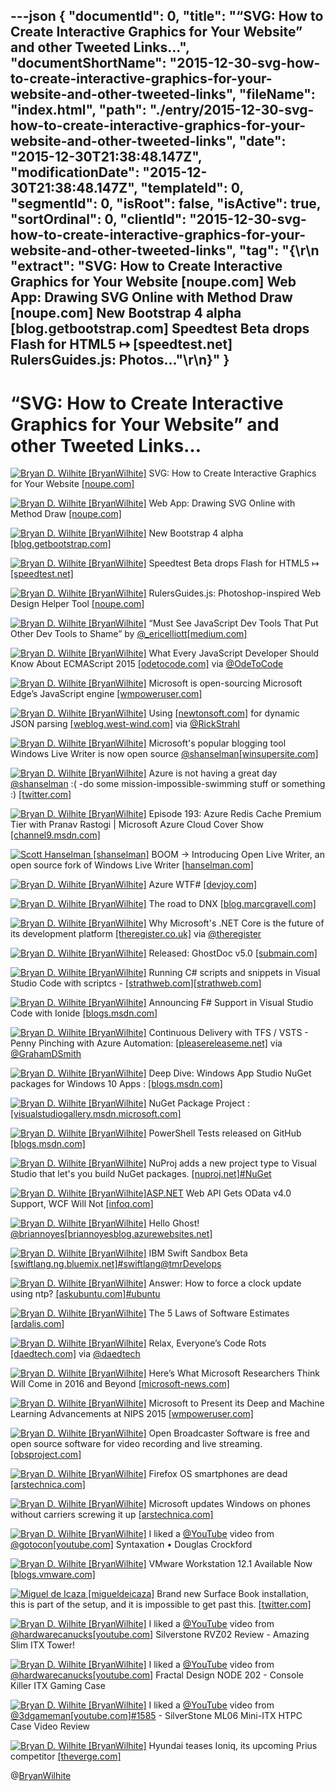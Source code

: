 ---json
{
  "documentId": 0,
  "title": "“SVG: How to Create Interactive Graphics for Your Website” and other Tweeted Links…",
  "documentShortName": "2015-12-30-svg-how-to-create-interactive-graphics-for-your-website-and-other-tweeted-links",
  "fileName": "index.html",
  "path": "./entry/2015-12-30-svg-how-to-create-interactive-graphics-for-your-website-and-other-tweeted-links",
  "date": "2015-12-30T21:38:48.147Z",
  "modificationDate": "2015-12-30T21:38:48.147Z",
  "templateId": 0,
  "segmentId": 0,
  "isRoot": false,
  "isActive": true,
  "sortOrdinal": 0,
  "clientId": "2015-12-30-svg-how-to-create-interactive-graphics-for-your-website-and-other-tweeted-links",
  "tag": "{\r\n  \"extract\": \"SVG: How to Create Interactive Graphics for Your Website [noupe.com]  Web App: Drawing SVG Online with Method Draw [noupe.com]  New Bootstrap 4 alpha [blog.getbootstrap.com]  Speedtest Beta drops Flash for HTML5 ↦ [speedtest.net]  RulersGuides.js: Photos...\"\r\n}"
}
---

# “SVG: How to Create Interactive Graphics for Your Website” and other Tweeted Links…

[<img alt="Bryan D. Wilhite [BryanWilhite]" src="https://songhay.blob.core.windows.net/shared-social-twitter/BryanWilhite.jpeg">](http://songhayblog.azurewebsites.net/ "Bryan D. Wilhite [BryanWilhite]") SVG: How to Create Interactive Graphics for Your Website [[noupe.com]](http://www.noupe.com/design/svg-interactive-graphics-94162.html)

[<img alt="Bryan D. Wilhite [BryanWilhite]" src="https://songhay.blob.core.windows.net/shared-social-twitter/BryanWilhite.jpeg">](http://songhayblog.azurewebsites.net/ "Bryan D. Wilhite [BryanWilhite]") Web App: Drawing SVG Online with Method Draw [[noupe.com]](http://www.noupe.com/design/svg-online-with-method-draw-94154.html)

[<img alt="Bryan D. Wilhite [BryanWilhite]" src="https://songhay.blob.core.windows.net/shared-social-twitter/BryanWilhite.jpeg">](http://songhayblog.azurewebsites.net/ "Bryan D. Wilhite [BryanWilhite]") New Bootstrap 4 alpha [[blog.getbootstrap.com]](http://blog.getbootstrap.com/2015/12/08/bootstrap-4-alpha-2/)

[<img alt="Bryan D. Wilhite [BryanWilhite]" src="https://songhay.blob.core.windows.net/shared-social-twitter/BryanWilhite.jpeg">](http://songhayblog.azurewebsites.net/ "Bryan D. Wilhite [BryanWilhite]") Speedtest Beta drops Flash for HTML5 ↦ [[speedtest.net]](http://www.speedtest.net)

[<img alt="Bryan D. Wilhite [BryanWilhite]" src="https://songhay.blob.core.windows.net/shared-social-twitter/BryanWilhite.jpeg">](http://songhayblog.azurewebsites.net/ "Bryan D. Wilhite [BryanWilhite]") RulersGuides.js: Photoshop-inspired Web Design Helper Tool [[noupe.com]](http://www.noupe.com/design/rulersguides-js-photoshop-inspired-web-design-helper-tool-94116.html)

[<img alt="Bryan D. Wilhite [BryanWilhite]" src="https://songhay.blob.core.windows.net/shared-social-twitter/BryanWilhite.jpeg">](http://songhayblog.azurewebsites.net/ "Bryan D. Wilhite [BryanWilhite]") “Must See JavaScript Dev Tools That Put Other Dev Tools to Shame” by [@_ericelliott](http://twitter.com/_ericelliott)[[medium.com]](https://medium.com/javascript-scene/must-see-javascript-dev-tools-that-put-other-dev-tools-to-shame-aca6d3e3d925#.kkhbrhstt)

[<img alt="Bryan D. Wilhite [BryanWilhite]" src="https://songhay.blob.core.windows.net/shared-social-twitter/BryanWilhite.jpeg">](http://songhayblog.azurewebsites.net/ "Bryan D. Wilhite [BryanWilhite]") What Every JavaScript Developer Should Know About ECMAScript 2015 [[odetocode.com]](http://odetocode.com/blogs/scott/archive/2015/11/23/what-every-javascript-developer-should-know-about-ecmascript-2015.aspx) via [@OdeToCode](http://twitter.com/OdeToCode)

[<img alt="Bryan D. Wilhite [BryanWilhite]" src="https://songhay.blob.core.windows.net/shared-social-twitter/BryanWilhite.jpeg">](http://songhayblog.azurewebsites.net/ "Bryan D. Wilhite [BryanWilhite]") Microsoft is open-sourcing Microsoft Edge’s JavaScript engine [[wmpoweruser.com]](http://wmpoweruser.com/microsoft-open-sourcing-microsoft-edges-javascript-engine/)

[<img alt="Bryan D. Wilhite [BryanWilhite]" src="https://songhay.blob.core.windows.net/shared-social-twitter/BryanWilhite.jpeg">](http://songhayblog.azurewebsites.net/ "Bryan D. Wilhite [BryanWilhite]") Using [[newtonsoft.com]](http://www.newtonsoft.com/json) for dynamic JSON parsing [[weblog.west-wind.com]](http://weblog.west-wind.com/posts/2012/Aug/30/Using-JSONNET-for-dynamic-JSON-parsing) via [@RickStrahl](http://twitter.com/RickStrahl)

[<img alt="Bryan D. Wilhite [BryanWilhite]" src="https://songhay.blob.core.windows.net/shared-social-twitter/BryanWilhite.jpeg">](http://songhayblog.azurewebsites.net/ "Bryan D. Wilhite [BryanWilhite]") Microsoft's popular blogging tool Windows Live Writer is now open source [@shanselman](http://twitter.com/shanselman)[[winsupersite.com]](http://winsupersite.com/microsoft/microsofts-popular-blogging-tool-windows-live-writer-now-open-source)

[<img alt="Bryan D. Wilhite [BryanWilhite]" src="https://songhay.blob.core.windows.net/shared-social-twitter/BryanWilhite.jpeg">](http://songhayblog.azurewebsites.net/ "Bryan D. Wilhite [BryanWilhite]") Azure is not having a great day [@shanselman](http://twitter.com/shanselman) :( -do some mission-impossible-swimming stuff or something :) [[twitter.com]](https://twitter.com/BryanWilhite/status/674679713785184256/photo/1)

[<img alt="Bryan D. Wilhite [BryanWilhite]" src="https://songhay.blob.core.windows.net/shared-social-twitter/BryanWilhite.jpeg">](http://songhayblog.azurewebsites.net/ "Bryan D. Wilhite [BryanWilhite]") Episode 193: Azure Redis Cache Premium Tier with Pranav Rastogi | Microsoft Azure Cloud Cover Show [[channel9.msdn.com]](https://channel9.msdn.com/Shows/Cloud+Cover/Episode-193-Azure-Redis-Cache-Premium-Tier-with-Pranav-Rastogi)

[<img alt="Scott Hanselman [shanselman]" src="https://songhay.blob.core.windows.net/shared-social-twitter/shanselman.jpeg">](http://hanselman.com/ "Scott Hanselman [shanselman]") BOOM -> Introducing Open Live Writer, an open source fork of Windows Live Writer [[hanselman.com]](http://www.hanselman.com/blog/AnnouncingOpenLiveWriterAnOpenSourceForkOfWindowsLiveWriter.aspx)

[<img alt="Bryan D. Wilhite [BryanWilhite]" src="https://songhay.blob.core.windows.net/shared-social-twitter/BryanWilhite.jpeg">](http://songhayblog.azurewebsites.net/ "Bryan D. Wilhite [BryanWilhite]") Azure WTF# [[devjoy.com]](http://www.devjoy.com/2015/12/azure-wtf/)

[<img alt="Bryan D. Wilhite [BryanWilhite]" src="https://songhay.blob.core.windows.net/shared-social-twitter/BryanWilhite.jpeg">](http://songhayblog.azurewebsites.net/ "Bryan D. Wilhite [BryanWilhite]") The road to DNX [[blog.marcgravell.com]](http://blog.marcgravell.com/2015/11/the-road-to-dnx-part-1.html)

[<img alt="Bryan D. Wilhite [BryanWilhite]" src="https://songhay.blob.core.windows.net/shared-social-twitter/BryanWilhite.jpeg">](http://songhayblog.azurewebsites.net/ "Bryan D. Wilhite [BryanWilhite]") Why Microsoft's .NET Core is the future of its development platform [[theregister.co.uk]](http://www.theregister.co.uk/2015/11/20/microsoft_net_core_development_platform_fork/) via [@theregister](http://twitter.com/theregister)

[<img alt="Bryan D. Wilhite [BryanWilhite]" src="https://songhay.blob.core.windows.net/shared-social-twitter/BryanWilhite.jpeg">](http://songhayblog.azurewebsites.net/ "Bryan D. Wilhite [BryanWilhite]") Released: GhostDoc v5.0 [[submain.com]](http://submain.com/blog/ReleasedGhostDocV50.aspx)

[<img alt="Bryan D. Wilhite [BryanWilhite]" src="https://songhay.blob.core.windows.net/shared-social-twitter/BryanWilhite.jpeg">](http://songhayblog.azurewebsites.net/ "Bryan D. Wilhite [BryanWilhite]") Running C# scripts and snippets in Visual Studio Code with scriptcs - [[strathweb.com]](http://www.strathweb.com/2015/11/running-c-scripts-and-snippets-in-visual-studio-code-with-scriptcs/)[[strathweb.com]](http://www.strathweb.com/2015/11/running-c-scripts-and-snippets-in-visual-studio-code-with-scriptcs/)

[<img alt="Bryan D. Wilhite [BryanWilhite]" src="https://songhay.blob.core.windows.net/shared-social-twitter/BryanWilhite.jpeg">](http://songhayblog.azurewebsites.net/ "Bryan D. Wilhite [BryanWilhite]") Announcing F# Support in Visual Studio Code with Ionide [[blogs.msdn.com]](http://blogs.msdn.com/b/dotnet/archive/2015/12/03/guest-post-announcing-f-support-in-visual-studio-code-with-ionide.aspx)

[<img alt="Bryan D. Wilhite [BryanWilhite]" src="https://songhay.blob.core.windows.net/shared-social-twitter/BryanWilhite.jpeg">](http://songhayblog.azurewebsites.net/ "Bryan D. Wilhite [BryanWilhite]") Continuous Delivery with TFS / VSTS - Penny Pinching with Azure Automation: [[pleasereleaseme.net]](http://pleasereleaseme.net/continuous-delivery-with-tfs-vsts-penny-pinching-with-azure-automation/) via [@GrahamDSmith](http://twitter.com/GrahamDSmith)

[<img alt="Bryan D. Wilhite [BryanWilhite]" src="https://songhay.blob.core.windows.net/shared-social-twitter/BryanWilhite.jpeg">](http://songhayblog.azurewebsites.net/ "Bryan D. Wilhite [BryanWilhite]") Deep Dive: Windows App Studio NuGet packages for Windows 10 Apps : [[blogs.msdn.com]](http://blogs.msdn.com/b/windows_app_studio_news/archive/2015/11/25/deep-dive-windows-app-studio-nuget-packages-for-windows-10-apps.aspx)

[<img alt="Bryan D. Wilhite [BryanWilhite]" src="https://songhay.blob.core.windows.net/shared-social-twitter/BryanWilhite.jpeg">](http://songhayblog.azurewebsites.net/ "Bryan D. Wilhite [BryanWilhite]") NuGet Package Project : [[visualstudiogallery.msdn.microsoft.com]](https://visualstudiogallery.msdn.microsoft.com/fbe9b9b8-34ae-47b5-a751-cb71a16f7e96)

[<img alt="Bryan D. Wilhite [BryanWilhite]" src="https://songhay.blob.core.windows.net/shared-social-twitter/BryanWilhite.jpeg">](http://songhayblog.azurewebsites.net/ "Bryan D. Wilhite [BryanWilhite]") PowerShell Tests released on GitHub [[blogs.msdn.com]](http://blogs.msdn.com/b/powershell/archive/2015/12/07/powershell-tests-released-on-github.aspx)

[<img alt="Bryan D. Wilhite [BryanWilhite]" src="https://songhay.blob.core.windows.net/shared-social-twitter/BryanWilhite.jpeg">](http://songhayblog.azurewebsites.net/ "Bryan D. Wilhite [BryanWilhite]") NuProj adds a new project type to Visual Studio that let's you build NuGet packages. [[nuproj.net]](http://nuproj.net/documentation/)[#NuGet](http://search.twitter.com/search?q=%23NuGet)

[<img alt="Bryan D. Wilhite [BryanWilhite]" src="https://songhay.blob.core.windows.net/shared-social-twitter/BryanWilhite.jpeg">](http://songhayblog.azurewebsites.net/ "Bryan D. Wilhite [BryanWilhite]")[ASP.NET](http://www.asp.net/) Web API Gets OData v4.0 Support, WCF Will Not [[infoq.com]](http://www.infoq.com/news/2014/03/asp-net-odata-4#.VmeMHIM1V5I.twitter)

[<img alt="Bryan D. Wilhite [BryanWilhite]" src="https://songhay.blob.core.windows.net/shared-social-twitter/BryanWilhite.jpeg">](http://songhayblog.azurewebsites.net/ "Bryan D. Wilhite [BryanWilhite]") Hello Ghost! [@briannoyes](http://twitter.com/briannoyes)[[briannoyesblog.azurewebsites.net]](http://briannoyesblog.azurewebsites.net/2015/11/26/hello-ghost/)

[<img alt="Bryan D. Wilhite [BryanWilhite]" src="https://songhay.blob.core.windows.net/shared-social-twitter/BryanWilhite.jpeg">](http://songhayblog.azurewebsites.net/ "Bryan D. Wilhite [BryanWilhite]") IBM Swift Sandbox Beta [[swiftlang.ng.bluemix.net]](http://swiftlang.ng.bluemix.net/#/repl)[#swiftlang](http://search.twitter.com/search?q=%23swiftlang)[@tmrDevelops](http://twitter.com/tmrDevelops)

[<img alt="Bryan D. Wilhite [BryanWilhite]" src="https://songhay.blob.core.windows.net/shared-social-twitter/BryanWilhite.jpeg">](http://songhayblog.azurewebsites.net/ "Bryan D. Wilhite [BryanWilhite]") Answer: How to force a clock update using ntp? [[askubuntu.com]](http://askubuntu.com/questions/254826/how-to-force-a-clock-update-using-ntp/254846?stw=2#254846)[#ubuntu](http://search.twitter.com/search?q=%23ubuntu)

[<img alt="Bryan D. Wilhite [BryanWilhite]" src="https://songhay.blob.core.windows.net/shared-social-twitter/BryanWilhite.jpeg">](http://songhayblog.azurewebsites.net/ "Bryan D. Wilhite [BryanWilhite]") The 5 Laws of Software Estimates [[ardalis.com]](http://ardalis.com/5-laws-of-software-estimates)

[<img alt="Bryan D. Wilhite [BryanWilhite]" src="https://songhay.blob.core.windows.net/shared-social-twitter/BryanWilhite.jpeg">](http://songhayblog.azurewebsites.net/ "Bryan D. Wilhite [BryanWilhite]") Relax, Everyone’s Code Rots [[daedtech.com]](http://www.daedtech.com/relax-everyones-code-rots/) via [@daedtech](http://twitter.com/daedtech)

[<img alt="Bryan D. Wilhite [BryanWilhite]" src="https://songhay.blob.core.windows.net/shared-social-twitter/BryanWilhite.jpeg">](http://songhayblog.azurewebsites.net/ "Bryan D. Wilhite [BryanWilhite]") Here’s What Microsoft Researchers Think Will Come in 2016 and Beyond [[microsoft-news.com]](http://microsoft-news.com/heres-microsoft-researchers-think-will-come-2016-beyond/)

[<img alt="Bryan D. Wilhite [BryanWilhite]" src="https://songhay.blob.core.windows.net/shared-social-twitter/BryanWilhite.jpeg">](http://songhayblog.azurewebsites.net/ "Bryan D. Wilhite [BryanWilhite]") Microsoft to Present its Deep and Machine Learning Advancements at NIPS 2015 [[wmpoweruser.com]](http://wmpoweruser.com/microsoft-present-deep-machine-learning-advancements-nips-2015/)

[<img alt="Bryan D. Wilhite [BryanWilhite]" src="https://songhay.blob.core.windows.net/shared-social-twitter/BryanWilhite.jpeg">](http://songhayblog.azurewebsites.net/ "Bryan D. Wilhite [BryanWilhite]") Open Broadcaster Software is free and open source software for video recording and live streaming. [[obsproject.com]](https://obsproject.com/index)

[<img alt="Bryan D. Wilhite [BryanWilhite]" src="https://songhay.blob.core.windows.net/shared-social-twitter/BryanWilhite.jpeg">](http://songhayblog.azurewebsites.net/ "Bryan D. Wilhite [BryanWilhite]") Firefox OS smartphones are dead [[arstechnica.com]](http://arstechnica.com/gadgets/2015/12/firefox-os-smartphones-are-dead/)

[<img alt="Bryan D. Wilhite [BryanWilhite]" src="https://songhay.blob.core.windows.net/shared-social-twitter/BryanWilhite.jpeg">](http://songhayblog.azurewebsites.net/ "Bryan D. Wilhite [BryanWilhite]") Microsoft updates Windows on phones without carriers screwing it up [[arstechnica.com]](http://arstechnica.com/information-technology/2015/12/microsoft-updates-windows-on-phones-without-carriers-screwing-it-up/)

[<img alt="Bryan D. Wilhite [BryanWilhite]" src="https://songhay.blob.core.windows.net/shared-social-twitter/BryanWilhite.jpeg">](http://songhayblog.azurewebsites.net/ "Bryan D. Wilhite [BryanWilhite]") I liked a [@YouTube](http://twitter.com/YouTube) video from [@gotocon](http://twitter.com/gotocon)[[youtube.com]](https://www.youtube.com/watch?v=Nlqv6NtBXcA&feature=youtu.be&a) Syntaxation • Douglas Crockford

[<img alt="Bryan D. Wilhite [BryanWilhite]" src="https://songhay.blob.core.windows.net/shared-social-twitter/BryanWilhite.jpeg">](http://songhayblog.azurewebsites.net/ "Bryan D. Wilhite [BryanWilhite]") VMware Workstation 12.1 Available Now [[blogs.vmware.com]](https://blogs.vmware.com/workstation/2015/12/vmware-workstation-12-1-available-now.html)

[<img alt="Miguel de Icaza [migueldeicaza]" src="https://songhay.blob.core.windows.net/shared-social-twitter/migueldeicaza.png">](http://tirania.org/blog "Miguel de Icaza [migueldeicaza]") Brand new Surface Book installation, this is part of the setup, and it is impossible to get past this. [[twitter.com]](https://twitter.com/migueldeicaza/status/682056725030113280/photo/1)

[<img alt="Bryan D. Wilhite [BryanWilhite]" src="https://songhay.blob.core.windows.net/shared-social-twitter/BryanWilhite.jpeg">](http://songhayblog.azurewebsites.net/ "Bryan D. Wilhite [BryanWilhite]") I liked a [@YouTube](http://twitter.com/YouTube) video from [@hardwarecanucks](http://twitter.com/hardwarecanucks)[[youtube.com]](https://www.youtube.com/watch?v=OJHGVIZw9vs&feature=youtu.be&a) Silverstone RVZ02 Review - Amazing Slim ITX Tower!

[<img alt="Bryan D. Wilhite [BryanWilhite]" src="https://songhay.blob.core.windows.net/shared-social-twitter/BryanWilhite.jpeg">](http://songhayblog.azurewebsites.net/ "Bryan D. Wilhite [BryanWilhite]") I liked a [@YouTube](http://twitter.com/YouTube) video from [@hardwarecanucks](http://twitter.com/hardwarecanucks)[[youtube.com]](https://www.youtube.com/watch?v=YsDW0Q9Jeas&feature=youtu.be&a) Fractal Design NODE 202 - Console Killer ITX Gaming Case

[<img alt="Bryan D. Wilhite [BryanWilhite]" src="https://songhay.blob.core.windows.net/shared-social-twitter/BryanWilhite.jpeg">](http://songhayblog.azurewebsites.net/ "Bryan D. Wilhite [BryanWilhite]") I liked a [@YouTube](http://twitter.com/YouTube) video from [@3dgameman](http://twitter.com/3dgameman)[[youtube.com]](https://www.youtube.com/watch?v=KhK1-DXgmIw&feature=youtu.be&a)[#1585](http://search.twitter.com/search?q=%231585) - SilverStone ML06 Mini-ITX HTPC Case Video Review

[<img alt="Bryan D. Wilhite [BryanWilhite]" src="https://songhay.blob.core.windows.net/shared-social-twitter/BryanWilhite.jpeg">](http://songhayblog.azurewebsites.net/ "Bryan D. Wilhite [BryanWilhite]") Hyundai teases Ioniq, its upcoming Prius competitor [[theverge.com]](http://www.theverge.com/2015/12/7/9865014/hyundai-ioniq-electric-ev-plug-in-hybrid)

@[BryanWilhite](https://twitter.com/BryanWilhite)
